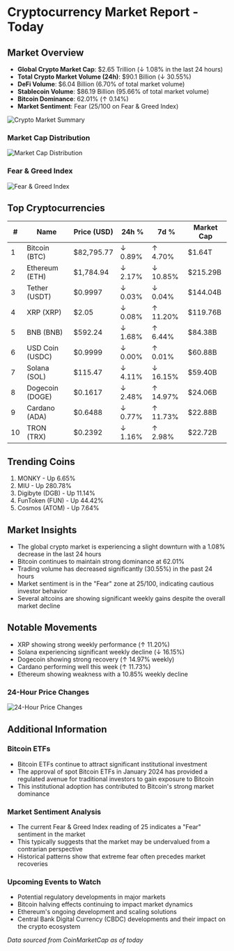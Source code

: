 # Cryptocurrency Market Report - Today

## Market Overview
- **Global Crypto Market Cap**: $2.65 Trillion (↓ 1.08% in the last 24 hours)
- **Total Crypto Market Volume (24h)**: $90.1 Billion (↓ 30.55%)
- **DeFi Volume**: $6.04 Billion (6.70% of total market volume)
- **Stablecoin Volume**: $86.19 Billion (95.66% of total market volume)
- **Bitcoin Dominance**: 62.01% (↑ 0.14%)
- **Market Sentiment**: Fear (25/100 on Fear & Greed Index)

![Crypto Market Summary](crypto_market_summary.png)

### Market Cap Distribution
![Market Cap Distribution](crypto_market_cap_distribution.png)

### Fear & Greed Index
![Fear & Greed Index](fear_greed_index.png)

## Top Cryptocurrencies

| # | Name | Price (USD) | 24h % | 7d % | Market Cap |
|---|------|------------|-------|------|------------|
| 1 | Bitcoin (BTC) | $82,795.77 | ↓ 0.89% | ↑ 4.70% | $1.64T |
| 2 | Ethereum (ETH) | $1,784.94 | ↓ 2.17% | ↓ 10.85% | $215.29B |
| 3 | Tether (USDT) | $0.9997 | ↓ 0.03% | ↓ 0.04% | $144.04B |
| 4 | XRP (XRP) | $2.05 | ↓ 0.08% | ↑ 11.20% | $119.76B |
| 5 | BNB (BNB) | $592.24 | ↓ 1.68% | ↑ 6.44% | $84.38B |
| 6 | USD Coin (USDC) | $0.9999 | ↓ 0.00% | ↑ 0.01% | $60.88B |
| 7 | Solana (SOL) | $115.47 | ↓ 4.11% | ↓ 16.15% | $59.40B |
| 8 | Dogecoin (DOGE) | $0.1617 | ↓ 2.48% | ↑ 14.97% | $24.06B |
| 9 | Cardano (ADA) | $0.6488 | ↓ 0.77% | ↑ 11.73% | $22.88B |
| 10 | TRON (TRX) | $0.2392 | ↓ 1.16% | ↑ 2.98% | $22.72B |

## Trending Coins
1. MONKY - Up 6.65%
2. MIU - Up 280.78%
3. Digibyte (DGB) - Up 11.14%
4. FunToken (FUN) - Up 44.42%
5. Cosmos (ATOM) - Up 7.64%

## Market Insights
- The global crypto market is experiencing a slight downturn with a 1.08% decrease in the last 24 hours
- Bitcoin continues to maintain strong dominance at 62.01%
- Trading volume has decreased significantly (30.55%) in the past 24 hours
- Market sentiment is in the "Fear" zone at 25/100, indicating cautious investor behavior
- Several altcoins are showing significant weekly gains despite the overall market decline

## Notable Movements
- XRP showing strong weekly performance (↑ 11.20%)
- Solana experiencing significant weekly decline (↓ 16.15%)
- Dogecoin showing strong recovery (↑ 14.97% weekly)
- Cardano performing well this week (↑ 11.73%)
- Ethereum showing weakness with a 10.85% weekly decline

### 24-Hour Price Changes
![24-Hour Price Changes](crypto_24h_changes.png)

## Additional Information

### Bitcoin ETFs
- Bitcoin ETFs continue to attract significant institutional investment
- The approval of spot Bitcoin ETFs in January 2024 has provided a regulated avenue for traditional investors to gain exposure to Bitcoin
- This institutional adoption has contributed to Bitcoin's strong market dominance

### Market Sentiment Analysis
- The current Fear & Greed Index reading of 25 indicates a "Fear" sentiment in the market
- This typically suggests that the market may be undervalued from a contrarian perspective
- Historical patterns show that extreme fear often precedes market recoveries

### Upcoming Events to Watch
- Potential regulatory developments in major markets
- Bitcoin halving effects continuing to impact market dynamics
- Ethereum's ongoing development and scaling solutions
- Central Bank Digital Currency (CBDC) developments and their impact on the crypto ecosystem

*Data sourced from CoinMarketCap as of today*
